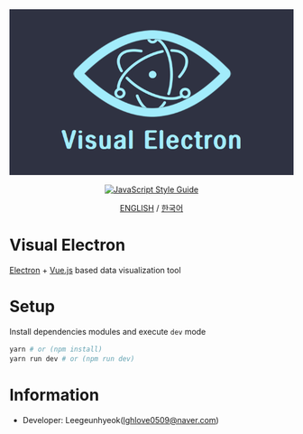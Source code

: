 <div align="center">
  <img src="./logo.png">

  [![JavaScript Style Guide](https://cdn.rawgit.com/standard/standard/master/badge.svg)](https://github.com/standard/standard)

  [ENGLISH](https://github.com/leegeunhyeok/visual-electron/blob/master/README.md)
  /
  [한국어](https://github.com/leegeunhyeok/visual-electron/blob/master/README_KR.md)

</div>

# Visual Electron
[Electron](https://electronjs.org/) + [Vue.js](https://vuejs.org/) based data visualization tool

# Setup
Install dependencies modules and execute `dev` mode
```bash
yarn # or (npm install)
yarn run dev # or (npm run dev)
```

# Information
- Developer: Leegeunhyeok(lghlove0509@naver.com)
